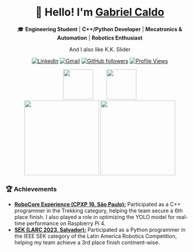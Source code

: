 <div align="center">

# 👋 Hello! I'm [Gabriel Caldo](https://github.com/CaldoO-O)

🎓 **Engineering Student** | **C++/Python Developer** | **Mecatronics & Automation** | **Robotics Enthusiast**

And I also like K.K. Slider

[![LinkedIn](https://img.shields.io/badge/LinkedIn-Gabriel_Caldo-blue?logo=linkedin)](https://www.linkedin.com/in/gabriel-caldo/)
[![Gmail](https://img.shields.io/badge/Gmail-ggcaldo%40gmail.com-red?logo=gmail)](mailto:ggcaldo@gmail.com)
[![GitHub followers](https://img.shields.io/github/followers/CaldoO-O?style=social)](https://github.com/CaldoO-O)
[![Profile Views](https://komarev.com/ghpvc/?username=CaldoO-O&color=blueviolet)](https://github.com/CaldoO-O)

<img src="https://www.startpage.com/av/proxy-image?piurl=http%3A%2F%2Fwww.comotrabalhar.org%2Fwp-content%2Fuploads%2F2016%2F02%2Ftrabalhar-na-UnB.png&sp=1724857270T15a3044f1ac3ca1f61708947d0fc6725dfb229acae13dc9c6454e9f441eab891" width="80">
&nbsp;&nbsp;&nbsp;&nbsp;&nbsp;&nbsp;&nbsp;
<img src="https://yt3.googleusercontent.com/ytc/AIdro_lwJzXEW-v6VpQvyBC9rZ-T30_YXQtI-WGyj9rNMCu09g=s160-c-k-c0x00ffffff-no-rj" width="80">

</div>

<div align="center">
  <img src="https://github-readme-streak-stats.herokuapp.com/?user=CaldoO-O&theme=dark" height="200"/>
  <img src="https://github-contributor-stats.vercel.app/api?username=CaldoO-O&theme=dark" height="200"/>
</div>

### 🏆 Achievements
- [**RoboCore Experience (CPXP 16, São Paulo):**](https://github.com/UnbDroid/TREEKING2K24) Participated as a C++ programmer in the Trekking category, helping the team secure a 6th place finish. I also played a role in optimizing the YOLO model for real-time performance on Raspberry Pi 4.
- [**SEK (LARC 2023, Salvador):**](https://github.com/UnbDroid/Sek2023) Participated as a Python programmer in the IEEE SEK category of the Latin America Robotics Competition, helping my team achieve a 3rd place finish continent-wise.
